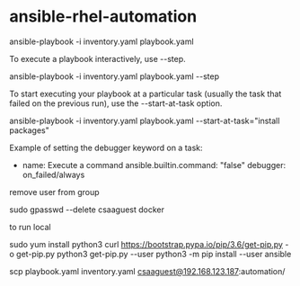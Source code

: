 # ansible-rhel-automation

ansible-playbook -i inventory.yaml playbook.yaml


To execute a playbook interactively, use --step.

ansible-playbook -i inventory.yaml playbook.yaml --step

To start executing your playbook at a particular task (usually the task that failed on the previous run), use the --start-at-task option.


ansible-playbook -i inventory.yaml playbook.yaml --start-at-task="install packages"


Example of setting the debugger keyword on a task:

- name: Execute a command
  ansible.builtin.command: "false"
  debugger: on_failed/always

remove user from group

sudo gpasswd --delete csaaguest docker


to run local

sudo yum install python3
curl https://bootstrap.pypa.io/pip/3.6/get-pip.py -o get-pip.py
python3 get-pip.py --user
python3 -m pip install --user ansible

scp playbook.yaml  inventory.yaml  csaaguest@192.168.123.187:automation/
